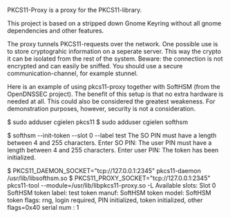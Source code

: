 PKCS11-Proxy is a proxy for the PKCS11-library.

This project is based on a stripped down Gnome Keyring without all gnome
dependencies and other features.

The proxy tunnels PKCS11-requests over the network.  One possible use
is to store cryptograhic information on a seperate server.  This way
the crypto it can be isolated from the rest of the system.  Beware:
the connection is not encrypted and can easily be sniffed.  You should
use a secure communication-channel, for example stunnel.

Here is an example of using pkcs11-proxy together with SoftHSM (from the
OpenDNSSEC project).  The benefit of this setup is that no extra hardware
is needed at all.  This could also be considered the greatest weakeness.
For demonstration purposes, however, security is not a consideration.

  $ sudo adduser cgielen pkcs11
  $ sudo adduser cgielen softhsm

  $ softhsm --init-token --slot 0 --label test
  The SO PIN must have a length between 4 and 255 characters.
  Enter SO PIN:
  The user PIN must have a length between 4 and 255 characters.
  Enter user PIN:
  The token has been initialized.
  
  $ PKCS11_DAEMON_SOCKET="tcp://127.0.0.1:2345" pkcs11-daemon /usr/lib/libsofthsm.so
  $ PKCS11_PROXY_SOCKET="tcp://127.0.0.1:2345" pkcs11-tool --module=/usr/lib/libpkcs11-proxy.so -L Available
  slots: Slot 0           SoftHSM
    token label:   test token manuf:   SoftHSM token model:   SoftHSM
    token flags:   rng, login required, PIN initialized, token initialized,
    other flags=0x40 serial num  :  1
